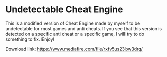 # Undetectable Cheat Engine

This is a modified version of Cheat Engine made by myself to be undetectable for most games and anti cheats. If you see that this version is detected on a specific anti cheat or a specific game, I will try to do something to fix. Enjoy!

Download link: https://www.mediafire.com/file/rxfv5us23bw3drq/
